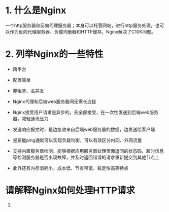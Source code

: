 # 1. 什么是Nginx

一个http服务器和反向代理服务器；本身可以托管网站，进行http服务处理，也可以作为反向代理服务器、负载均衡器和HTTP缓存。Nginx解决了C10K问题。

# 2. 列举Nginx的一些特性

- 跨平台

- 配置简单

- 非阻塞、高并发

- Nginx代理和后端web服务器间无需长连接

- Nginx接受用户请求是异步的，先全部接受，在一次性发送到后端web服务器，减轻通讯压力

- 发送响应报文时，是边接收来自后端web服务器的数据，边发送给客户端

- 是要能ping通就可以实现负载均衡，可以有效区分内网、外网流量

- 支持内置服务器检测。能够根据应用服务器处理页面返回的状态码、超时信息等检测服务器是否出现故障，并及时返回错误的请求重新提交到其他节点上

- 此外还有内存消耗小，成本低、节省带宽、稳定性高等特点

# 请解释Nginx如何处理HTTP请求

1. 
